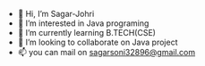 - 👋 Hi, I’m Sagar-Johri
- 👀 I’m interested in Java programing
- 🌱 I’m currently learning B.TECH(CSE)
- 💞️ I’m looking to collaborate on Java project
- 📫 you can mail on sagarsoni32896@gmail.com

<!---
Sagar-Johri/Sagar-Johri is a ✨ special ✨ repository because 
--->

